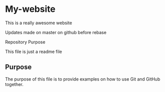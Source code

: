 # My-website

This is a really awesome website

Updates made on master on  github before rebase 

 Repository Purpose

This file is just a readme file

## Purpose

The purpose of this file is to provide examples
on how to use Git and GitHub together.